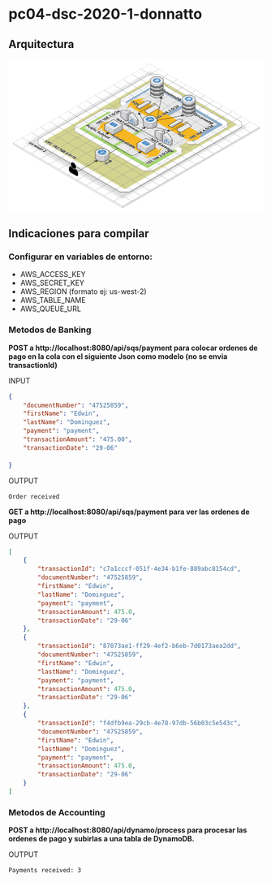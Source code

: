 # pc04-dsc-2020-1-donnatto

## Arquitectura

[![Arquitectura del Programa](architecture.png)](https://app.cloudcraft.co/view/13dc46e6-d60c-44df-813f-b33c5c49e1e2?key=jFP4513T1VEPE3VNVsRSWA)

## Indicaciones para compilar

### Configurar en variables de entorno:

- AWS_ACCESS_KEY
- AWS_SECRET_KEY
- AWS_REGION (formato ej: us-west-2)
- AWS_TABLE_NAME
- AWS_QUEUE_URL

### Metodos de Banking

**POST a http://localhost:8080/api/sqs/payment para colocar ordenes de pago en la cola con el siguiente Json como modelo (no se envia transactionId)**

INPUT
```json
{
    "documentNumber": "47525859",
    "firstName": "Edwin",
    "lastName": "Dominguez",
    "payment": "payment",
    "transactionAmount": "475.00",
    "transactionDate": "29-06"
        
}
```

OUTPUT
```
Order received
```

**GET a http://localhost:8080/api/sqs/payment para ver las ordenes de pago**

OUTPUT
```json
[
    {
        "transactionId": "c7a1cccf-051f-4e34-b1fe-889abc8154cd",
        "documentNumber": "47525859",
        "firstName": "Edwin",
        "lastName": "Dominguez",
        "payment": "payment",
        "transactionAmount": 475.0,
        "transactionDate": "29-06"
    },
    {
        "transactionId": "87073ae1-ff29-4ef2-b6eb-7d0173aea2dd",
        "documentNumber": "47525859",
        "firstName": "Edwin",
        "lastName": "Dominguez",
        "payment": "payment",
        "transactionAmount": 475.0,
        "transactionDate": "29-06"
    },
    {
        "transactionId": "f4dfb9ea-29cb-4e78-97db-56b03c5e543c",
        "documentNumber": "47525859",
        "firstName": "Edwin",
        "lastName": "Dominguez",
        "payment": "payment",
        "transactionAmount": 475.0,
        "transactionDate": "29-06"
    }
]

```

### Metodos de Accounting

**POST a http://localhost:8080/api/dynamo/process para procesar las ordenes de pago y subirlas a una tabla de DynamoDB.**

OUTPUT
```
Payments received: 3
```
